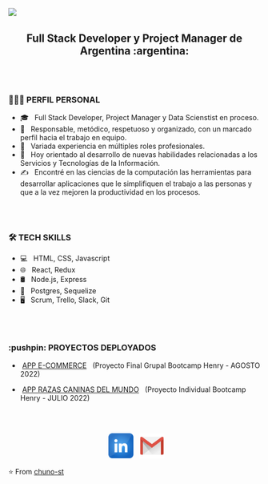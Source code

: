 ![](https://github.com/chuno-st/chuno-st/blob/master/assets/HolaMundo.gif)

<h2 align="center">
Full Stack Developer y Project Manager de Argentina :argentina:
</h2>

<br>
</br>

<h3> 👨🏻‍💻 PERFIL PERSONAL </h3>

- 🎓 &nbsp; Full Stack Developer, Project Manager y Data Scienstist en proceso.
- 🔭 &nbsp; Responsable, metódico, respetuoso y organizado, con un marcado perfil hacia el trabajo en equipo.
- 🌱 &nbsp; Variada experiencia en múltiples roles profesionales.
- 💼 &nbsp; Hoy orientado al desarrollo de nuevas habilidades relacionadas a los Servicios y Tecnologías de la Información.
- ✍️ &nbsp; Encontré en las ciencias de la computación las herramientas para desarrollar aplicaciones que le simplifiquen el trabajo a las personas y que a la vez mejoren la productividad en los procesos.

<br></br>

<h3>🛠 TECH SKILLS</h3>
   
- 💻 &nbsp; HTML, CSS, Javascript
- 🌐 &nbsp; React, Redux
- 🛢 &nbsp; Node.js, Express
- 🔧 &nbsp; Postgres, Sequelize
- 🖥 &nbsp; Scrum, Trello, Slack, Git

<br></br>

<h3>:pushpin: PROYECTOS DEPLOYADOS</h3>

- &nbsp;[APP E-COMMERCE](https://frontend-pf-g1.vercel.app/)
&nbsp; (Proyecto Final Grupal Bootcamp Henry - AGOSTO 2022)

- &nbsp;[APP RAZAS CANINAS DEL MUNDO](https://pi-dogs-front-phi.vercel.app/)
&nbsp; (Proyecto Individual Bootcamp Henry - JULIO 2022)

<br>
<img align="center" src="" alt="">
</br>

<p align="center">
&nbsp; <a href="https://www.linkedin.com/in/brunostauber" target="_blank" rel="noopener noreferrer"><img src='https://github.com/chuno-st/chuno-st/blob/master/logos/in.png' width="50" /></a>
&nbsp; <a href="mailto:arq.stauber@gmail.com" target="_blank" rel="noopener noreferrer"><img src='https://github.com/chuno-st/chuno-st/blob/master/logos/mail.png'  width="50" /></a>
</p>


⭐️ From [chuno-st](https://github.com/chuno-st)
